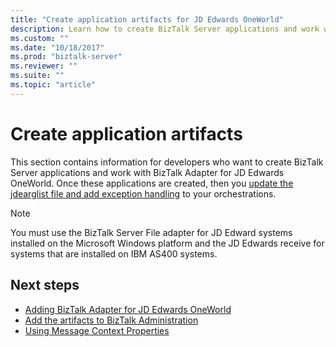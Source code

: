 ```yaml
---
title: "Create application artifacts for JD Edwards OneWorld"
description: Learn how to create BizTalk Server applications and work with BizTalk Adapter for JD Edwards OneWorld.
ms.custom: ""
ms.date: "10/18/2017"
ms.prod: "biztalk-server"
ms.reviewer: ""
ms.suite: ""
ms.topic: "article"
---
```

# Create application artifacts

This section contains information for developers who want to create BizTalk Server applications and work with BizTalk Adapter for JD Edwards OneWorld. Once these applications are created, then you [update the jdearglist file and add exception handling](using-biztalk-server-exception-handling1.md) to your orchestrations.
  
> [!NOTE]
> You must use the BizTalk Server File adapter for JD Edward systems installed on the Microsoft Windows platform and the JD Edwards receive for systems that are installed on IBM AS400 systems.  
  
## Next steps
  
- [Adding BizTalk Adapter for JD Edwards OneWorld](../core/adding-biztalk-adapter-for-jd-edwards-oneworld.md)  
- [Add the artifacts to BizTalk Administration](../core/adding-biztalk-adapter-for-jd-edwards-oneworld.md)  
- [Using Message Context Properties](../core/using-message-context-properties2.md)